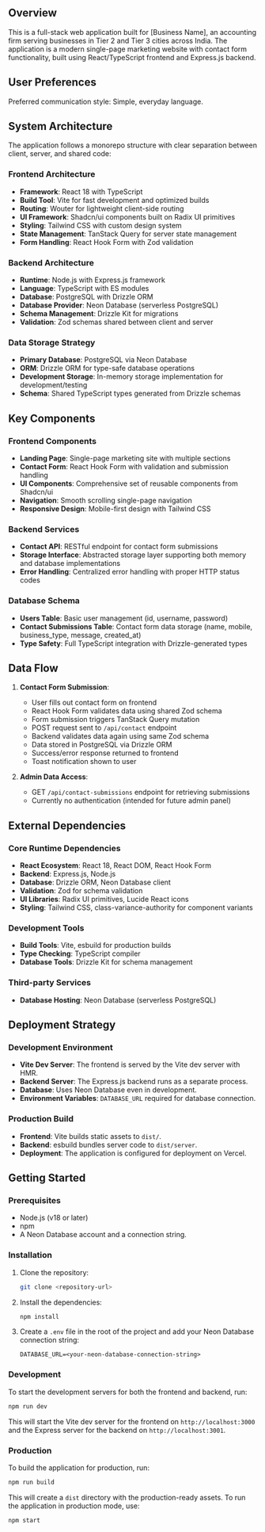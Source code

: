 ## Overview

This is a full-stack web application built for [Business Name], an accounting firm serving businesses in Tier 2 and Tier 3 cities across India. The application is a modern single-page marketing website with contact form functionality, built using React/TypeScript frontend and Express.js backend.

## User Preferences

Preferred communication style: Simple, everyday language.

## System Architecture

The application follows a monorepo structure with clear separation between client, server, and shared code:

### Frontend Architecture
- **Framework**: React 18 with TypeScript
- **Build Tool**: Vite for fast development and optimized builds
- **Routing**: Wouter for lightweight client-side routing
- **UI Framework**: Shadcn/ui components built on Radix UI primitives
- **Styling**: Tailwind CSS with custom design system
- **State Management**: TanStack Query for server state management
- **Form Handling**: React Hook Form with Zod validation

### Backend Architecture
- **Runtime**: Node.js with Express.js framework
- **Language**: TypeScript with ES modules
- **Database**: PostgreSQL with Drizzle ORM
- **Database Provider**: Neon Database (serverless PostgreSQL)
- **Schema Management**: Drizzle Kit for migrations
- **Validation**: Zod schemas shared between client and server

### Data Storage Strategy
- **Primary Database**: PostgreSQL via Neon Database
- **ORM**: Drizzle ORM for type-safe database operations
- **Development Storage**: In-memory storage implementation for development/testing
- **Schema**: Shared TypeScript types generated from Drizzle schemas

## Key Components

### Frontend Components
- **Landing Page**: Single-page marketing site with multiple sections
- **Contact Form**: React Hook Form with validation and submission handling
- **UI Components**: Comprehensive set of reusable components from Shadcn/ui
- **Navigation**: Smooth scrolling single-page navigation
- **Responsive Design**: Mobile-first design with Tailwind CSS

### Backend Services
- **Contact API**: RESTful endpoint for contact form submissions
- **Storage Interface**: Abstracted storage layer supporting both memory and database implementations
- **Error Handling**: Centralized error handling with proper HTTP status codes

### Database Schema
- **Users Table**: Basic user management (id, username, password)
- **Contact Submissions Table**: Contact form data storage (name, mobile, business_type, message, created_at)
- **Type Safety**: Full TypeScript integration with Drizzle-generated types

## Data Flow

1. **Contact Form Submission**:
   - User fills out contact form on frontend
   - React Hook Form validates data using shared Zod schema
   - Form submission triggers TanStack Query mutation
   - POST request sent to `/api/contact` endpoint
   - Backend validates data again using same Zod schema
   - Data stored in PostgreSQL via Drizzle ORM
   - Success/error response returned to frontend
   - Toast notification shown to user

2. **Admin Data Access**:
   - GET `/api/contact-submissions` endpoint for retrieving submissions
   - Currently no authentication (intended for future admin panel)

## External Dependencies

### Core Runtime Dependencies
- **React Ecosystem**: React 18, React DOM, React Hook Form
- **Backend**: Express.js, Node.js
- **Database**: Drizzle ORM, Neon Database client
- **Validation**: Zod for schema validation
- **UI Libraries**: Radix UI primitives, Lucide React icons
- **Styling**: Tailwind CSS, class-variance-authority for component variants

### Development Tools
- **Build Tools**: Vite, esbuild for production builds
- **Type Checking**: TypeScript compiler
- **Database Tools**: Drizzle Kit for schema management

### Third-party Services
- **Database Hosting**: Neon Database (serverless PostgreSQL)

## Deployment Strategy

### Development Environment
- **Vite Dev Server**: The frontend is served by the Vite dev server with HMR.
- **Backend Server**: The Express.js backend runs as a separate process.
- **Database**: Uses Neon Database even in development.
- **Environment Variables**: `DATABASE_URL` required for database connection.

### Production Build
- **Frontend**: Vite builds static assets to `dist/`.
- **Backend**: esbuild bundles server code to `dist/server`.
- **Deployment**: The application is configured for deployment on Vercel.

## Getting Started

### Prerequisites

- Node.js (v18 or later)
- npm
- A Neon Database account and a connection string.

### Installation

1.  Clone the repository:
    ```bash
    git clone <repository-url>
    ```
2.  Install the dependencies:
    ```bash
    npm install
    ```
3.  Create a `.env` file in the root of the project and add your Neon Database connection string:
    ```
    DATABASE_URL=<your-neon-database-connection-string>
    ```

### Development

To start the development servers for both the frontend and backend, run:

```bash
npm run dev
```

This will start the Vite dev server for the frontend on `http://localhost:3000` and the Express server for the backend on `http://localhost:3001`.

### Production

To build the application for production, run:

```bash
npm run build
```

This will create a `dist` directory with the production-ready assets. To run the application in production mode, use:

```bash
npm start
```
